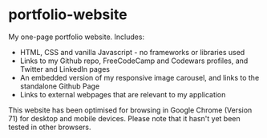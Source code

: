 # portfolio-website
My one-page portfolio website. Includes:

- HTML, CSS and vanilla Javascript - no frameworks or libraries used
- Links to my Github repo, FreeCodeCamp and Codewars profiles, and Twitter and LinkedIn pages
- An embedded version of my responsive image carousel, and links to the standalone Github Page
- Links to external webpages that are relevant to my application

This website has been optimised for browsing in Google Chrome (Version 71) for desktop and mobile devices. Please note that it hasn't yet been tested in other browsers.
